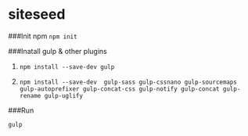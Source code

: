 # siteseed

###Init npm
`npm init`

###Inatall gulp & other plugins
1. `npm install --save-dev gulp`

2. `npm install --save-dev  gulp-sass gulp-cssnano gulp-sourcemaps gulp-autoprefixer gulp-concat-css gulp-notify
gulp-concat gulp-rename gulp-uglify
`

###Run

 `gulp`
